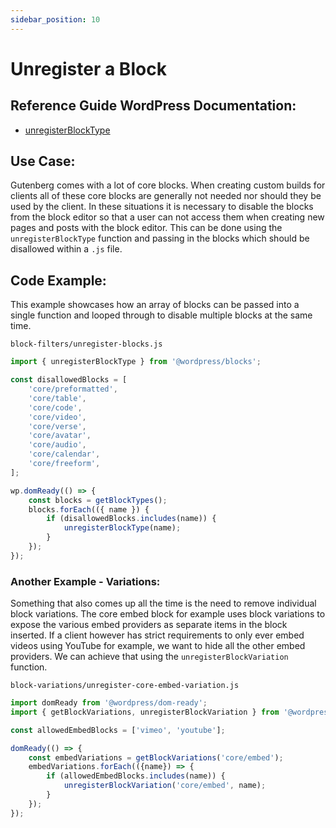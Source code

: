 ```yaml
---
sidebar_position: 10
---
```


# Unregister a Block

## Reference Guide WordPress Documentation:
* [unregisterBlockType](https://developer.wordpress.org/block-editor/reference-guides/packages/packages-blocks/#unregisterblocktype)

## Use Case:
Gutenberg comes with a lot of core blocks. When creating custom builds for clients all of these core blocks are generally not needed nor should they be used by the client. In these situations it is necessary to disable the blocks from the block editor so that a user can not access them when creating new pages and posts with the block editor. This can be done using the `unregisterBlockType` function and passing in the blocks which should be disallowed within a `.js` file. 


## Code Example:
This example showcases how an array of blocks can be passed into a single function and looped through to disable multiple blocks at the same time. 

`block-filters/unregister-blocks.js`
```js
import { unregisterBlockType } from '@wordpress/blocks';

const disallowedBlocks = [
	'core/preformatted',
	'core/table',
	'core/code',
	'core/video',
	'core/verse',
	'core/avatar',
	'core/audio',
	'core/calendar',
	'core/freeform',
];

wp.domReady(() => {
	const blocks = getBlockTypes();
	blocks.forEach(({ name }) {
		if (disallowedBlocks.includes(name)) {
			unregisterBlockType(name);
		}
	});
});
```

### Another Example - Variations:
Something that also comes up all the time is the need to remove individual block variations. The core embed block for example uses block variations to expose the various embed providers as separate items in the block inserted. If a client however has strict requirements to only ever embed videos using YouTube for example, we want to hide all the other embed providers. We can achieve that using the `unregisterBlockVariation` function.

`block-variations/unregister-core-embed-variation.js`
```js
import domReady from '@wordpress/dom-ready';
import { getBlockVariations, unregisterBlockVariation } from '@wordpress/blocks';

const allowedEmbedBlocks = ['vimeo', 'youtube'];

domReady(() => {
	const embedVariations = getBlockVariations('core/embed');
	embedVariations.forEach(({name}) => {
		if (allowedEmbedBlocks.includes(name)) {
			unregisterBlockVariation('core/embed', name);
		}
	});
});
```